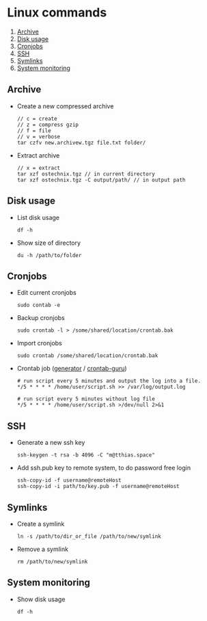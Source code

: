 # Linux commands
1. [Archive](#Archive)
1. [Disk usage](#disk-usage)
1. [Cronjobs](#cronjobs)
1. [SSH](#ssh)
1. [Symlinks](#Symlinks)
1. [System monitoring](#system-monitoring)

## Archive
- Create a new compressed archive 
    ```
    // c = create
    // z = compress gzip
    // f = file
    // v = verbose
    tar czfv new.archivew.tgz file.txt folder/
    ```
- Extract archive
    ```
    // x = extract
    tar xzf ostechnix.tgz // in current directory
    tar xzf ostechnix.tgz -C output/path/ // in output path
    ```

## Disk usage
- List disk usage
    ```
    df -h
    ```
- Show size of directory
    ```
    du -h /path/to/folder
    ```


## Cronjobs
- Edit current cronjobs
    ```
    sudo contab -e
    ```
- Backup cronjobs
    ```
    sudo crontab -l > /some/shared/location/crontab.bak
    ```
- Import cronjobs
    ```
    sudo crontab /some/shared/location/crontab.bak
    ```
- Crontab job ([generator](https://crontab-generator.org/) / [crontab-guru](https://crontab.guru/))
    ```
    # run script every 5 minutes and output the log into a file.
    */5 * * * * /home/user/script.sh >> /var/log/output.log

    # run script every 5 minutes without log file
    */5 * * * * /home/user/script.sh >/dev/null 2>&1
    ```

## SSH
- Generate a new ssh key
    ```
    ssh-keygen -t rsa -b 4096 -C "m@tthias.space"
    ```
- Add ssh.pub key to remote system, to do password free login
    ```
    ssh-copy-id -f username@remoteHost
    ssh-copy-id -i path/to/key.pub -f username@remoteHost
    ```

## Symlinks
- Create a symlink
    ```
    ln -s /path/to/dir_or_file /path/to/new/symlink
    ```

- Remove a symlink
    ```
    rm /path/to/new/symlink
    ```

## System monitoring
- Show disk usage
    ```
    df -h
    ```